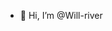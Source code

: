 - 👋 Hi, I’m @Will-river


<!---
Will-river/Will-river is a ✨ special ✨ repository because its `README.md` (this file) appears on your GitHub profile.
You can click the Preview link to take a look at your changes.
--->
